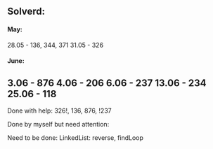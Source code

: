 ## Solverd:


#### May:
28.05 - 136, 344, 371
31.05 - 326

#### June:
3.06 - 876
4.06 - 206
6.06 - 237
13.06 - 234
25.06 - 118
--------------------------

Done with help:
326!, 136, 876, !237

Done by myself but need attention:

Need to be done:
LinkedList: reverse, findLoop